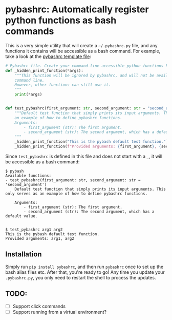 # pybashrc: Automatically register python functions as bash commands
This is a very simple utility that will create a `~/.pybashrc.py` file, and any functions it contains will be accessible as a bash command. For example, take a look at the [pybashrc template file](pybashrc/pybashrc_template.py):
```python
# Pybashrc file. Create your command-line accessible python functions here.
def _hidden_print_function(*args):
    """This function will be ignored by pybashrc, and will not be available from the
    command line.
    However, other functions can still use it.
    """
    print(*args)


def test_pybashrc(first_argument: str, second_argument: str = "second_argument"):
    """Default test function that simply prints its input arguments. This only serves as
    an example of how to define pybashrc functions.
    Arguments:
        - first_argument (str): The first argument.
        - second_argument (str): The second argument, which has a default value.
    """
    _hidden_print_function("This is the pybash default test function.")
    _hidden_print_function(f"Provided arguments: {first_argument}, {second_argument}")
```

Since `test_pybashrc` is defined in this file and does not start with a `_`, it will be accessible as a bash command:
```
$ pybash
Available functions:
- test_pybashrc(first_argument: str, second_argument: str = 'second_argument')
	Default test function that simply prints its input arguments. This only serves as an example of how to define pybashrc functions.

	Arguments:
		- first_argument (str): The first argument.
		- second_argument (str): The second argument, which has a default value.
	
```

```
$ test_pybashrc arg1 arg2
This is the pybash default test function.
Provided arguments: arg1, arg2
```

## Installation
Simply run `pip install pybashrc`, and then run `pybashrc` once to set up the bash alias files etc. After that, you're ready to go! Any time you update your `.pybashrc.py`, you only need to restart the shell to process the updates.

## TODO:
- [ ] Support click commands
- [ ] Support running from a virtual environment?
